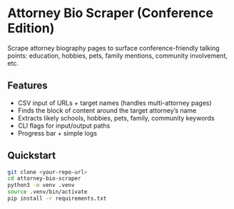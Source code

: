 # Attorney Bio Scraper (Conference Edition)

Scrape attorney biography pages to surface conference-friendly talking points:
education, hobbies, pets, family mentions, community involvement, etc.

## Features
- CSV input of URLs + target names (handles multi-attorney pages)
- Finds the block of content around the target attorney’s name
- Extracts likely schools, hobbies, pets, family, community keywords
- CLI flags for input/output paths
- Progress bar + simple logs

## Quickstart

```bash
git clone <your-repo-url>
cd attorney-bio-scraper
python3 -m venv .venv
source .venv/bin/activate
pip install -r requirements.txt
